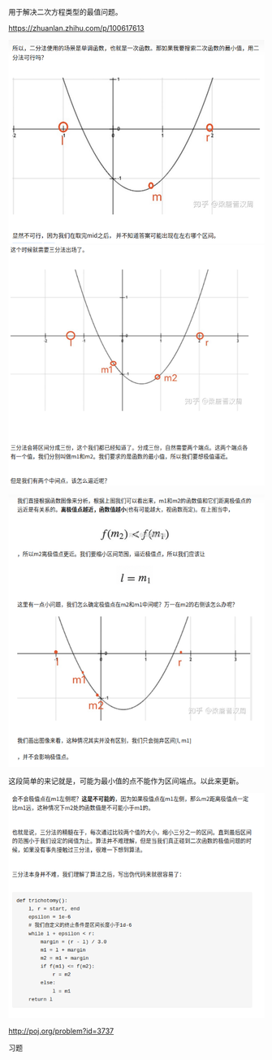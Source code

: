 用于解决二次方程类型的最值问题。

https://zhuanlan.zhihu.com/p/100617613

![image-20230711093726578](img/image-20230711093726578.png)![image-20230711093748649](img/image-20230711093748649.png)

![image-20230711093844886](img/image-20230711093844886.png)

这段简单的来记就是，可能为最小值的点不能作为区间端点。以此来更新。

![image-20230711093927405](img/image-20230711093927405.png)

http://poj.org/problem?id=3737

习题